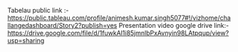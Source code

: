 Tabelau public link :- https://public.tableau.com/profile/animesh.kumar.singh5077#!/vizhome/challangedashboard/Story2?publish=yes
Presentation video google drive link:- https://drive.google.com/file/d/1fuwkAl1i85jmnlbPxAvnyin98LAtpqup/view?usp=sharing

